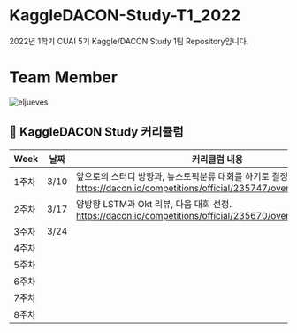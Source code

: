 # KaggleDACON-Study-T1_2022
2022년 1학기 CUAI 5기 Kaggle/DACON Study 1팀 Repository입니다.

# Team Member

![eljueves](https://user-images.githubusercontent.com/100916323/159009528-78458e8b-1c45-490a-b4c2-9f99c9d23e17.svg)


##  🍎 KaggleDACON Study 커리큘럼

| Week | 날짜 | 커리큘럼 내용 |
| ------ | -- | ----------- |
| 1주차 | 3/10 | 앞으로의 스터디 방향과, 뉴스토픽분류 대회를 하기로 결정했습니다.  https://dacon.io/competitions/official/235747/overview/description |
| 2주차 | 3/17 | 양방향 LSTM과 Okt 리뷰, 다음 대회 선정.  https://dacon.io/competitions/official/235670/overview/description |
| 3주차 | 3/24 | 
| 4주차 |  |  |
| 5주차 |  |  |
| 6주차 |  |  |
| 7주차 |  |  |
| 8주차 |  |  |
